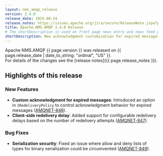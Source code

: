 ```yaml
---
layout: nms_amqp_release
version: 2.4.0
release_date: 2025-08-24
release_notes: https://issues.apache.org/jira/secure/ReleaseNote.jspa?projectId=12311201&version=12356027
title: Apache.NMS.AMQP 2.4.0 Release
# The shortDescription is used on front page news entry and news feed pages
shortDescription: New acknowledgment customization for expired messages, client-side redelivery delay, and security fix for binary serialization.
---
```


Apache NMS.AMQP {{ page.version }} was released on {{ page.release_date | date_to_string: "ordinal", "US" }}.  
For details of the changes see the [release notes]({{ page.release_notes }}).

## Highlights of this release

### New Features

- **Custom acknowledgment for expired messages**: Introduced an option in `IRedeliveryPolicy` to control acknowledgment behavior for expired messages ([AMQNET-846](https://issues.apache.org/jira/browse/AMQNET-846)).
- **Client-side redelivery delay**: Added support for configurable redelivery delays based on the number of redelivery attempts ([AMQNET-847](https://issues.apache.org/jira/browse/AMQNET-847)).

### Bug Fixes

- **Serialization security**: Fixed an issue where allow and deny lists of types for binary serialization could be circumvented ([AMQNET-849](https://issues.apache.org/jira/browse/AMQNET-849)).